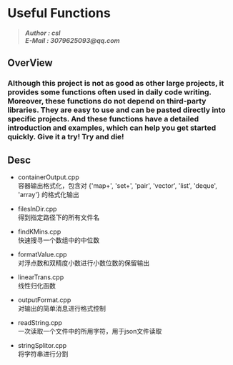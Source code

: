 # Useful Functions
>___Author : csl___  
>___E-Mail : 3079625093@qq.com___

## OverView

### Although this project is not as good as other large projects, it provides some functions often used in daily code writing. Moreover, these functions do not depend on third-party libraries. They are easy to use and can be pasted directly into specific projects. And these functions have a detailed introduction and examples, which can help you get started quickly. Give it a try! Try and die!

## Desc

+ containerOutput.cpp   
    容器输出格式化，包含对 {'map+', 'set+', 'pair', 'vector', 'list', 'deque', 'array'} 的格式化输出  

+ filesInDir.cpp  
    得到指定路径下的所有文件名  

+ findKMins.cpp  
    快速搜寻一个数组中的中位数  

+ formatValue.cpp  
    对浮点数和双精度小数进行小数位数的保留输出  

+ linearTrans.cpp  
    线性归化函数  

+ outputFormat.cpp  
    对输出的简单消息进行格式控制  
    
+ readString.cpp  
    一次读取一个文件中的所用字符，用于json文件读取  
    
+ stringSplitor.cpp  
    将字符串进行分割  

